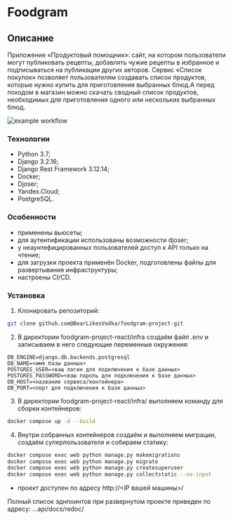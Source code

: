 # Foodgram

## Описание

Приложение «Продуктовый помощник»: сайт, на котором пользователи могут публиковать рецепты, добавлять чужие рецепты в избранное и подписываться на публикации других авторов. Сервис «Список покупок» позволяет пользователям создавать список продуктов, которые нужно купить для приготовления выбранных блюд.А перед походом в магазин можно скачать сводный список продуктов, необходимых для приготовления одного или нескольких выбранных блюд.

![example workflow](https://github.com/BearLikesVodka/foodgram-project-react/actions/workflows/main.yml/badge.svg)

### Технологии

- Python 3.7;
- Django 3.2.16;
- Django Rest Framework 3.12.14;
- Docker;
- Djoser;
- Yandex.Cloud;
- PostgreSQL.

### Особенности

- применены вьюсеты;
- для аутентификации использованы возможности djoser;
- у неаунтефицированных пользователей доступ к API только на чтение;
- для загрузки проекта применён Docker, подготовлены файлы для развертывания инфраструктуры;
- настроены CI/CD.

### Установка

1. Клонировать репозиторий:

```bash
git clone github.com@BearLikesVodka/foodgram-project-git
```

2. В директории foodgram-project-react/infra создаём файл .env и записываем в него следующие переменные окружения:

```env
DB_ENGINE=django.db.backends.postgresql
DB_NAME=<имя базы данных>
POSTGRES_USER=<ваш логин для подключения к базе данных>
POSTGRES_PASSWORD=<ваш пароль для подключения к базе данных>
DB_HOST=<название сервиса/контейнера>
DB_PORT=<порт для подключения к базе данных>
```

3. В директории foodgram-project-react/infra/ выполняем команду для сборки контейнеров:

```bash
docker compose up -d --build
```

4. Внутри собранных контейнеров создаём и выполняем миграции, создаём суперпользователя и собираем статику:

```bash
docker compose exec web python manage.py makemigrations 
docker compose exec web python manage.py migrate
docker compose exec web python manage.py createsuperuser
docker compose exec web python manage.py collectstatic --no-input
```

- проект доступен по адресу http://<IP вашей машины>/

Полный список эднпоинтов при развернутом проекте приведен по адресу: ...api/docs/redoc/
